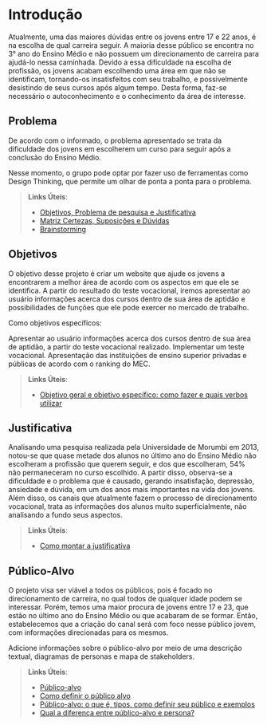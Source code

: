 # Introdução

Atualmente, uma das maiores dúvidas entre os jovens entre 17 e 22 anos, é na escolha de qual carreira seguir.
A maioria desse público se encontra no 3° ano do Ensino Médio e não possuem um direcionamento de carreira para ajudá-lo nessa caminhada.
Devido a essa dificuldade na escolha de profissão, os jovens acabam escolhendo uma área em que não se identificam, tornando-os insatisfeitos com seu trabalho, e possivelmente desistindo de seus cursos após algum tempo.
Desta forma, faz-se necessário o autoconhecimento e o conhecimento da área de interesse.


## Problema
De acordo com o informado, o problema apresentado se trata da dificuldade dos jovens em escolherem um curso para seguir após a conclusão do Ensino Médio.


Nesse momento, o grupo pode optar por fazer uso  de ferramentas como Design Thinking, que permite um olhar de ponta a ponta para o problema.

> **Links Úteis**:
> - [Objetivos, Problema de pesquisa e Justificativa](https://medium.com/@versioparole/objetivos-problema-de-pesquisa-e-justificativa-c98c8233b9c3)
> - [Matriz Certezas, Suposições e Dúvidas](https://medium.com/educa%C3%A7%C3%A3o-fora-da-caixa/matriz-certezas-suposi%C3%A7%C3%B5es-e-d%C3%BAvidas-fa2263633655)
> - [Brainstorming](https://www.euax.com.br/2018/09/brainstorming/)

## Objetivos

O objetivo desse projeto é criar um website que ajude os jovens a encontrarem a melhor área de acordo com os aspectos em que ele se identifica.
A partir do resultado do teste vocacional, iremos apresentar ao usuário informações acerca dos cursos dentro de sua área de aptidão e possibilidades de funções que ele pode exercer no mercado de trabalho.

Como objetivos específicos:

Apresentar ao usuário informações acerca dos cursos dentro de sua área de aptidão, a partir do teste vocacional realizado.
Implementar um teste vocacional.
Apresentação das instituições de ensino superior privadas e públicas de acordo com o ranking do MEC.

 
> **Links Úteis**:
> - [Objetivo geral e objetivo específico: como fazer e quais verbos utilizar](https://blog.mettzer.com/diferenca-entre-objetivo-geral-e-objetivo-especifico/)

## Justificativa

Analisando uma pesquisa realizada pela Universidade de Morumbi em 2013, notou-se que quase metade dos alunos no último ano do Ensino Médio não escolheram a profissão que querem seguir, e dos que escolheram, 54% não permaneceram no curso escolhido.
A partir disso, observa-se a dificuldade e o problema que é causado, gerando insatisfação, depressão, ansiedade e dúvida, em um dos anos mais importantes na vida dos jovens.
Além disso, os canais que atualmente fazem o processo de direcionamento vocacional, trata as informações dos alunos muito superficialmente, não analisando a fundo seus aspectos.

> **Links Úteis**:
> - [Como montar a justificativa](https://guiadamonografia.com.br/como-montar-justificativa-do-tcc/)

## Público-Alvo

O projeto visa ser viável a todos os públicos, pois é focado no direcionamento de carreira, no qual todos de qualquer idade podem se interessar.
Porém, temos uma maior procura de jovens entre 17 e 23, que estão no último ano do Ensino Médio ou que acabaram de se formar.
Então, estabelecemos que a criação do canal será com foco nesse público jovem, com informações direcionadas para os mesmos.

Adicione informações sobre o público-alvo por meio de uma descrição textual, diagramas de personas e mapa de stakeholders.

> **Links Úteis**:
> - [Público-alvo](https://blog.hotmart.com/pt-br/publico-alvo/)
> - [Como definir o público alvo](https://exame.com/pme/5-dicas-essenciais-para-definir-o-publico-alvo-do-seu-negocio/)
> - [Público-alvo: o que é, tipos, como definir seu público e exemplos](https://klickpages.com.br/blog/publico-alvo-o-que-e/)
> - [Qual a diferença entre público-alvo e persona?](https://rockcontent.com/blog/diferenca-publico-alvo-e-persona/)
